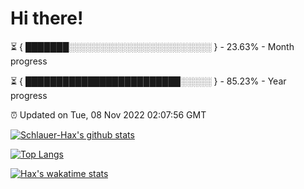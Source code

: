 # Hi there!

⏳ { ███████░░░░░░░░░░░░░░░░░░░░░░░ } - 23.63% - Month progress

⏳ { █████████████████████████░░░░░ } - 85.23% - Year progress

⏰ Updated on Tue, 08 Nov 2022 02:07:56 GMT


[![Schlauer-Hax's github stats](https://github-readme-stats.vercel.app/api?username=Schlauer-Hax&show_icons=true&theme=dark&count_private=true)](https://github.com/Schlauer-Hax)


[![Top Langs](https://github-readme-stats.vercel.app/api/top-langs/?username=Schlauer-Hax&layout=compact&theme=dark)](https://github.com/Schlauer-Hax?tab=repositories)


[![Hax's wakatime stats](https://github-readme-stats.vercel.app/api/wakatime?username=Hax&theme=dark)](https://wakatime.com/@Hax)

